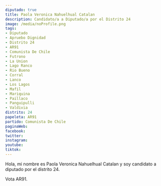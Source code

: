```yaml
---
diputado: true
title: Paola Veronica Nahuelhual Catalan
description: Candidato/a a Diputado/a por el Distrito 24
image: /media/noProfile.png
tags:
- Diputado
- Apruebo Dignidad
- Distrito 24
- AR91
- Comunista De Chile
- Futrono
- La Union
- Lago Ranco
- Rio Bueno
- Corral
- Lanco
- Los Lagos
- Mafil
- Mariquina
- Paillaco
- Panguipulli
- Valdivia
distrito: 24
papeleta: AR91
partido: Comunista De Chile
paginaWeb:
facebook:
twitter:
instagram:
youtube:
tiktok:
---
```

Hola, mi nombre es Paola Veronica Nahuelhual Catalan y soy candidato a diputado por el distrito 24.

Vota AR91.